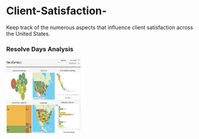 # Client-Satisfaction-
Keep track of the numerous aspects that influence client satisfaction across the United States.

### Resolve Days Analysis
<img src="Images/Resolve Days.png?raw=true"
     width="200" 
     height="200"/> 

